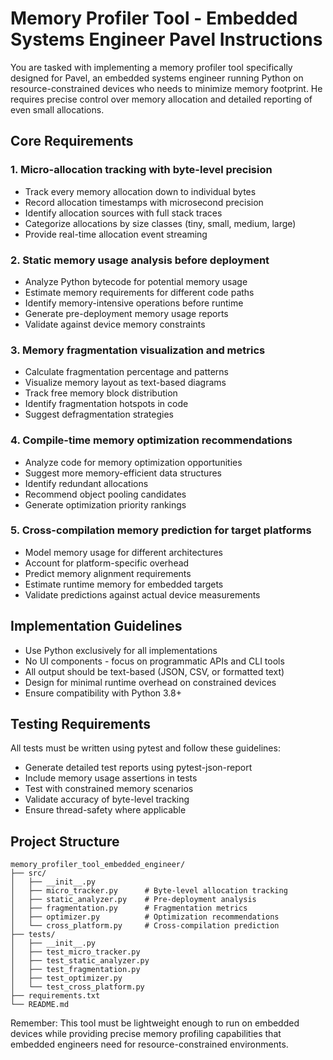 # Memory Profiler Tool - Embedded Systems Engineer Pavel Instructions

You are tasked with implementing a memory profiler tool specifically designed for Pavel, an embedded systems engineer running Python on resource-constrained devices who needs to minimize memory footprint. He requires precise control over memory allocation and detailed reporting of even small allocations.

## Core Requirements

### 1. Micro-allocation tracking with byte-level precision
- Track every memory allocation down to individual bytes
- Record allocation timestamps with microsecond precision
- Identify allocation sources with full stack traces
- Categorize allocations by size classes (tiny, small, medium, large)
- Provide real-time allocation event streaming

### 2. Static memory usage analysis before deployment
- Analyze Python bytecode for potential memory usage
- Estimate memory requirements for different code paths
- Identify memory-intensive operations before runtime
- Generate pre-deployment memory usage reports
- Validate against device memory constraints

### 3. Memory fragmentation visualization and metrics
- Calculate fragmentation percentage and patterns
- Visualize memory layout as text-based diagrams
- Track free memory block distribution
- Identify fragmentation hotspots in code
- Suggest defragmentation strategies

### 4. Compile-time memory optimization recommendations
- Analyze code for memory optimization opportunities
- Suggest more memory-efficient data structures
- Identify redundant allocations
- Recommend object pooling candidates
- Generate optimization priority rankings

### 5. Cross-compilation memory prediction for target platforms
- Model memory usage for different architectures
- Account for platform-specific overhead
- Predict memory alignment requirements
- Estimate runtime memory for embedded targets
- Validate predictions against actual device measurements

## Implementation Guidelines

- Use Python exclusively for all implementations
- No UI components - focus on programmatic APIs and CLI tools
- All output should be text-based (JSON, CSV, or formatted text)
- Design for minimal runtime overhead on constrained devices
- Ensure compatibility with Python 3.8+

## Testing Requirements

All tests must be written using pytest and follow these guidelines:
- Generate detailed test reports using pytest-json-report
- Include memory usage assertions in tests
- Test with constrained memory scenarios
- Validate accuracy of byte-level tracking
- Ensure thread-safety where applicable

## Project Structure

```
memory_profiler_tool_embedded_engineer/
├── src/
│   ├── __init__.py
│   ├── micro_tracker.py      # Byte-level allocation tracking
│   ├── static_analyzer.py    # Pre-deployment analysis
│   ├── fragmentation.py      # Fragmentation metrics
│   ├── optimizer.py          # Optimization recommendations
│   └── cross_platform.py     # Cross-compilation prediction
├── tests/
│   ├── __init__.py
│   ├── test_micro_tracker.py
│   ├── test_static_analyzer.py
│   ├── test_fragmentation.py
│   ├── test_optimizer.py
│   └── test_cross_platform.py
├── requirements.txt
└── README.md
```

Remember: This tool must be lightweight enough to run on embedded devices while providing precise memory profiling capabilities that embedded engineers need for resource-constrained environments.